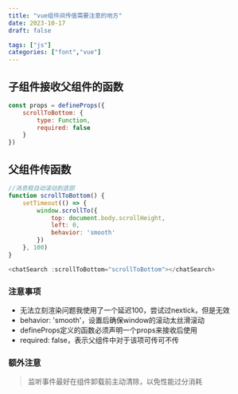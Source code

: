 ```yaml
---
title: "vue组件间传值需要注意的地方"
date: 2023-10-17
draft: false

tags: ["js"]
categories: ["font","vue"]
---
```




## 子组件接收父组件的函数

```js
const props = defineProps({
    scrollToBottom: {
        type: Function,
        required: false
    }
})
```

## 父组件传函数

```js
//消息框自动滚动到底部
function scrollToBottom() {
    setTimeout(() => {
        window.scrollTo({
            top: document.body.scrollHeight,
            left: 0,
            behavior: 'smooth'
        })
    }, 100)
}

<chatSearch :scrollToBottom="scrollToBottom"></chatSearch>
```

### 注意事项

- 无法立刻渲染问题我使用了一个延迟100，尝试过nextick，但是无效
-  behavior: 'smooth'，设置后确保window的滚动太丝滑滚动
- defineProps定义的函数必须声明一个props来接收后使用
- required: false，表示父组件中对于该项可传可不传

### 额外注意

>监听事件最好在组件卸载前主动清除，以免性能过分消耗